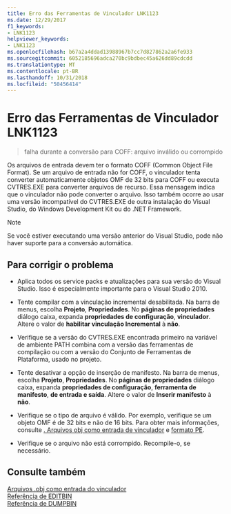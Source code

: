 ```yaml
---
title: Erro das Ferramentas de Vinculador LNK1123
ms.date: 12/29/2017
f1_keywords:
- LNK1123
helpviewer_keywords:
- LNK1123
ms.openlocfilehash: b67a2a4ddad13988967b7cc7d827862a2a6fe933
ms.sourcegitcommit: 6052185696adca270bc9bdbec45a626dd89cdcdd
ms.translationtype: MT
ms.contentlocale: pt-BR
ms.lasthandoff: 10/31/2018
ms.locfileid: "50456414"
---
```

# <a name="linker-tools-error-lnk1123"></a>Erro das Ferramentas de Vinculador LNK1123

> falha durante a conversão para COFF: arquivo inválido ou corrompido

Os arquivos de entrada devem ter o formato COFF (Common Object File Format). Se um arquivo de entrada não for COFF, o vinculador tenta converter automaticamente objetos OMF de 32 bits para COFF ou executa CVTRES.EXE para converter arquivos de recurso. Essa mensagem indica que o vinculador não pode converter o arquivo. Isso também ocorre ao usar uma versão incompatível do CVTRES.EXE de outra instalação do Visual Studio, do Windows Development Kit ou do .NET Framework.

> [!NOTE]
> Se você estiver executando uma versão anterior do Visual Studio, pode não haver suporte para a conversão automática.

## <a name="to-fix-the-problem"></a>Para corrigir o problema

- Aplica todos os service packs e atualizações para sua versão do Visual Studio. Isso é especialmente importante para o Visual Studio 2010.

- Tente compilar com a vinculação incremental desabilitada. Na barra de menus, escolha **Projeto**, **Propriedades**. No **páginas de propriedades** diálogo caixa, expanda **propriedades de configuração**, **vinculador**. Altere o valor de **habilitar vinculação Incremental** à **não**.

- Verifique se a versão do CVTRES.EXE encontrada primeiro na variável de ambiente PATH combina com a versão das ferramentas de compilação ou com a versão do Conjunto de Ferramentas de Plataforma, usado no projeto.

- Tente desativar a opção de inserção de manifesto. Na barra de menus, escolha **Projeto**, **Propriedades**. No **páginas de propriedades** diálogo caixa, expanda **propriedades de configuração**, **ferramenta de manifesto**, **de entrada e saída**. Altere o valor de **Inserir manifesto** à **não**.

- Verifique se o tipo de arquivo é válido. Por exemplo, verifique se um objeto OMF é de 32 bits e não de 16 bits. Para obter mais informações, consulte [. Arquivos obj como entrada de vinculador](../../build/reference/dot-obj-files-as-linker-input.md) e [formato PE](/windows/desktop/Debug/pe-format).

- Verifique se o arquivo não está corrompido. Recompile-o, se necessário.

## <a name="see-also"></a>Consulte também

[Arquivos .obj como entrada do vinculador](../../build/reference/dot-obj-files-as-linker-input.md)<br/>
[Referência de EDITBIN](../../build/reference/editbin-reference.md)<br/>
[Referência de DUMPBIN](../../build/reference/dumpbin-reference.md)

